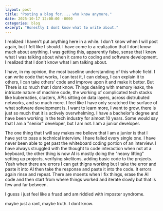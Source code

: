 ```yaml
---
layout: post
title: "Posting a blog for.... who know anymore."
date: 2025-10-17 12:00:00 -0000
categories: blog
excerpt: "Honestly I dont know what to write about."
---
```

I realized I haven't put anything here in a while. I don't know when I will post again, but I felt like I should. 
I have come to a realization that I dont know much about anything. I was getting this, apparently false, sense that I 
knew what I was talking about when it came to coding and software development. I realized that I don't know what I am talking about.

I have, in my opinion, the most baseline understanding of this whole field. I can write code that works, 
I can test it, I can debug, I can explain it to others, I can take others' code and improve upon it and make it better. But There
is so much that I dont know. Things dealing with memory leaks, the intricate nature of machine code, the working of complicated
tech stacks like kubernaties, clusters, APIs sitting on data layers, across distrubuted networks, and so much more. I feel like I have only scratched the surface of what software development is.
I want to learn more, I want to grow, there is just so much that it is actively overwhelming. I have a bachelor's degree and have been 
working in the tech industry for almost 10 years. Some would say that I am a "senior" developer, but I am not. I am a junior developer.

The one thing that I will say makes me believe that I am a junior is that I have yet to pass a technical interview. I have failed every single one.
I have never been able to get past the whiteboard coding portion of an interview. I have always struggled with the thought to code interaction when not at a keyboard,
the other thing is now AI is mostly doing the "heavy lifting" setting up projects, verifying skelitons, adding basic code to the projects. Yeah when there are
errors I can get thigns working but I take the error and paste it into AI then take the response and paste it into the code. It errors again rinse and repeat. 
There are moents when I fix things, erase the AI code and then start from where things worked and iterate slowly but that is few and far between.

I guess i just feel like a fruad and am riddled with imposter syndrome.

maybe just a rant, maybe truth. I dont know.
